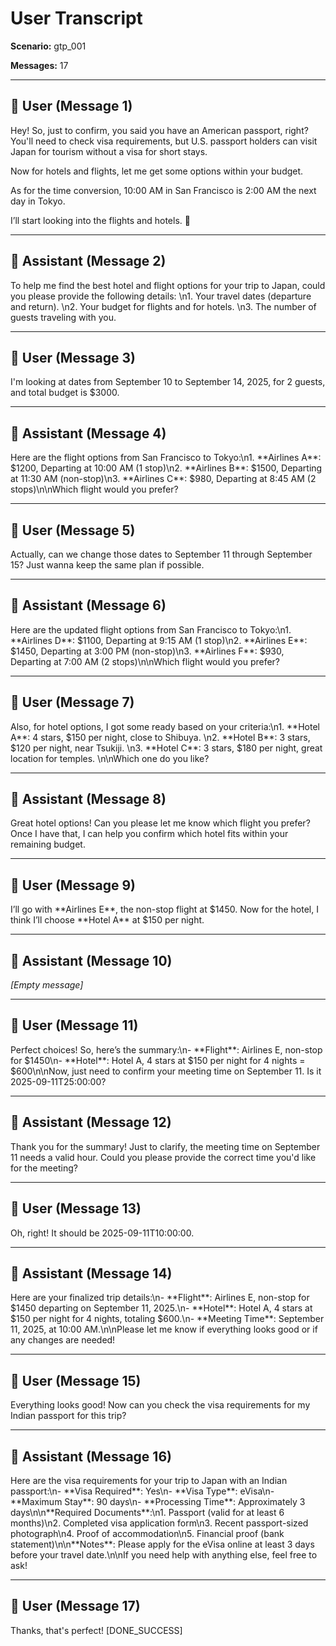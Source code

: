 # User Transcript

**Scenario:** gtp_001

**Messages:** 17

---

## 👤 User (Message 1)

Hey! So, just to confirm, you said you have an American passport, right? You'll need to check visa requirements, but U.S. passport holders can visit Japan for tourism without a visa for short stays. 

Now for hotels and flights, let me get some options within your budget. 

As for the time conversion, 10:00 AM in San Francisco is 2:00 AM the next day in Tokyo. 

I’ll start looking into the flights and hotels. 🙂

---

## 🤖 Assistant (Message 2)

To help me find the best hotel and flight options for your trip to Japan, could you please provide the following details: \n1. Your travel dates (departure and return). \n2. Your budget for flights and for hotels. \n3. The number of guests traveling with you.

---

## 👤 User (Message 3)

I'm looking at dates from September 10 to September 14, 2025, for 2 guests, and total budget is $3000. 

---

## 🤖 Assistant (Message 4)

Here are the flight options from San Francisco to Tokyo:\n1. \*\*Airlines A\*\*: $1200, Departing at 10:00 AM (1 stop)\n2. \*\*Airlines B\*\*: $1500, Departing at 11:30 AM (non-stop)\n3. \*\*Airlines C\*\*: $980, Departing at 8:45 AM (2 stops)\n\nWhich flight would you prefer?

---

## 👤 User (Message 5)

Actually, can we change those dates to September 11 through September 15? Just wanna keep the same plan if possible.

---

## 🤖 Assistant (Message 6)

Here are the updated flight options from San Francisco to Tokyo:\n1. \*\*Airlines D\*\*: $1100, Departing at 9:15 AM (1 stop)\n2. \*\*Airlines E\*\*: $1450, Departing at 3:00 PM (non-stop)\n3. \*\*Airlines F\*\*: $930, Departing at 7:00 AM (2 stops)\n\nWhich flight would you prefer?

---

## 👤 User (Message 7)

Also, for hotel options, I got some ready based on your criteria:\n1. \*\*Hotel A\*\*: 4 stars, $150 per night, close to Shibuya. \n2. \*\*Hotel B\*\*: 3 stars, $120 per night, near Tsukiji. \n3. \*\*Hotel C\*\*: 3 stars, $180 per night, great location for temples. \n\nWhich one do you like?

---

## 🤖 Assistant (Message 8)

Great hotel options! Can you please let me know which flight you prefer? Once I have that, I can help you confirm which hotel fits within your remaining budget.

---

## 👤 User (Message 9)

I’ll go with \*\*Airlines E\*\*, the non-stop flight at $1450. Now for the hotel, I think I’ll choose \*\*Hotel A\*\* at $150 per night. 

---

## 🤖 Assistant (Message 10)

*[Empty message]*

---

## 👤 User (Message 11)

Perfect choices! So, here’s the summary:\n- \*\*Flight\*\*: Airlines E, non-stop for $1450\n- \*\*Hotel\*\*: Hotel A, 4 stars at $150 per night for 4 nights = $600\n\nNow, just need to confirm your meeting time on September 11. Is it 2025-09-11T25:00:00?

---

## 🤖 Assistant (Message 12)

Thank you for the summary! Just to clarify, the meeting time on September 11 needs a valid hour. Could you please provide the correct time you'd like for the meeting?

---

## 👤 User (Message 13)

Oh, right! It should be 2025-09-11T10:00:00.

---

## 🤖 Assistant (Message 14)

Here are your finalized trip details:\n- \*\*Flight\*\*: Airlines E, non-stop for $1450 departing on September 11, 2025.\n- \*\*Hotel\*\*: Hotel A, 4 stars at $150 per night for 4 nights, totaling $600.\n- \*\*Meeting Time\*\*: September 11, 2025, at 10:00 AM.\n\nPlease let me know if everything looks good or if any changes are needed!

---

## 👤 User (Message 15)

Everything looks good! Now can you check the visa requirements for my Indian passport for this trip?

---

## 🤖 Assistant (Message 16)

Here are the visa requirements for your trip to Japan with an Indian passport:\n- \*\*Visa Required\*\*: Yes\n- \*\*Visa Type\*\*: eVisa\n- \*\*Maximum Stay\*\*: 90 days\n- \*\*Processing Time\*\*: Approximately 3 days\n\n\*\*Required Documents\*\*:\n1. Passport (valid for at least 6 months)\n2. Completed visa application form\n3. Recent passport-sized photograph\n4. Proof of accommodation\n5. Financial proof (bank statement)\n\n\*\*Notes\*\*: Please apply for the eVisa online at least 3 days before your travel date.\n\nIf you need help with anything else, feel free to ask!

---

## 👤 User (Message 17)

Thanks, that's perfect! [DONE\_SUCCESS]


